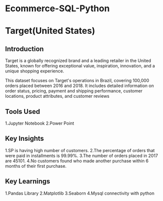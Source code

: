 # Ecommerce-SQL-Python

# Target(United States)

## Introduction

Target is a globally recognized brand and a leading retailer in the United States, known for offering exceptional value, inspiration, innovation, and a unique shopping experience.

This dataset focuses on Target's operations in Brazil, covering 100,000 orders placed between 2016 and 2018. It includes detailed information on order status, pricing, payment and shipping performance, customer locations, product attributes, and customer reviews

## Tools Used

1.Jupyter Notebook
2.Power Point

## Key Insights

1.SP is having high number of customers.
2.The percentage of orders that were paid in installments is 99.99%.
3.The number of orders placed in 2017 are 45101.
4.No customers found who made another purchase within 6 months of their first purchase.

## Key Learnings

1.Pandas Library
2.Matplotlib
3.Seaborn
4.Mysql connectivity with python
